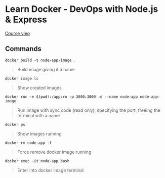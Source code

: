 # Learn Docker - DevOps with Node.js & Express

[Course vieo](https://www.youtube.com/watch?v=9zUHg7xjIqQ&t=394s)

## Commands

`docker build -t node-app-image .`
> Build image giving it a name

`docker image ls`
> Show created images

`docker run -v $(pwd):/app:ro -p 3000:3000 -d --name node-app node-app-image`
> Run image with sync code (read only), specifying the port, freeing the terminal with a name

`docker ps`
> Show images running

`docker rm node-app -f`
> Force remove docker image running

`docker exec -it node-app bash`
> Enter into docker image terminal
